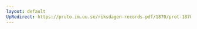 ```yaml
---
layout: default
UpRedirect: https://pruto.im.uu.se/riksdagen-records-pdf/1870/prot-1870--ak--511/prot-1870--ak--511_000.pdf
---
```

